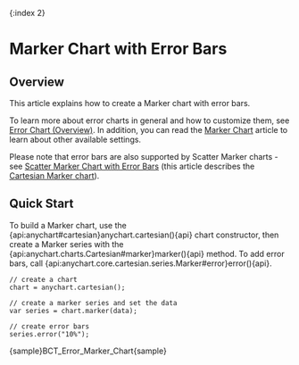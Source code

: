 {:index 2}
# Marker Chart with Error Bars

## Overview

This article explains how to create a Marker chart with error bars.

To learn more about error charts in general and how to customize them, see [Error Chart (Overview)](Overview). In addition, you can read the [Marker Chart](../Marker_Chart) article to learn about other available settings.

Please note that error bars are also supported by Scatter Marker charts - see [Scatter Marker Chart with Error Bars](Scatter_Marker_Chart) (this article describes the [Cartesian Marker chart](../Marker_Chart)).

## Quick Start

To build a Marker chart, use the {api:anychart#cartesian}anychart.cartesian(){api} chart constructor, then create a Marker series with the {api:anychart.charts.Cartesian#marker}marker(){api} method. To add error bars, call {api:anychart.core.cartesian.series.Marker#error}error(){api}.

```
// create a chart
chart = anychart.cartesian();

// create a marker series and set the data
var series = chart.marker(data);

// create error bars
series.error("10%");
```

{sample}BCT\_Error\_Marker\_Chart{sample}
